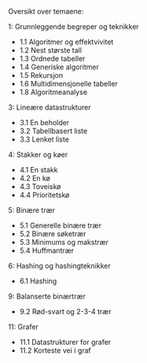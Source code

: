 Oversikt over temaene:

1: Grunnleggende begreper og teknikker

- 1.1 Algoritmer og effektvivitet
- 1.2 Nest største tall
- 1.3 Ordnede tabeller
- 1.4 Generiske algoritmer
- 1.5 Rekursjon
- 1.6 Multidimensjonelle tabeller
- 1.8 Algoritmeanalyse



3: Lineære datastrukturer

- 3.1 En beholder
- 3.2 Tabellbasert liste
- 3.3 Lenket liste


4: Stakker og køer

- 4.1 En stakk
- 4.2 En kø
- 4.3 Toveiskø
- 4.4 Prioritetskø


5: Binære trær

- 5.1 Generelle binære trær
- 5.2 Binære søketrær
- 5.3 Minimums og makstrær
- 5.4 Huffmantrær


6: Hashing og hashingteknikker

- 6.1 Hashing


9: Balanserte binærtrær

- 9.2 Rød-svart og 2-3-4 trær


11: Grafer

- 11.1 Datastrukturer for grafer
- 11.2 Korteste vei i graf

